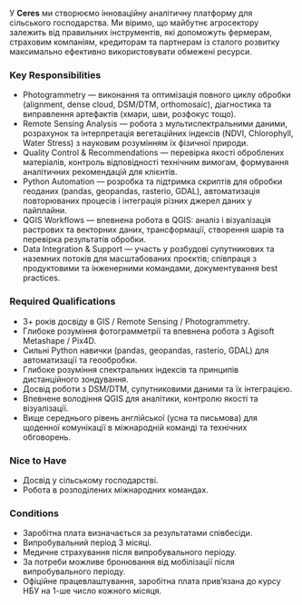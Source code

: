 У **Ceres** ми створюємо інноваційну аналітичну платформу для сільського
господарства. Ми віримо, що майбутнє агросектору залежить від правильних
інструментів, які допоможуть фермерам, страховим компаніям, кредиторам та
партнерам із сталого розвитку максимально ефективно використовувати обмежені
ресурси.

### **Key Responsibilities**

  * Photogrammetry — виконання та оптимізація повного циклу обробки (alignment, dense cloud, DSM/DTM, orthomosaic), діагностика та виправлення артефактів (хмари, шви, розфокус тощо).
  * Remote Sensing Analysis — робота з мультиспектральними даними, розрахунок та інтерпретація вегетаційних індексів (NDVI, Chlorophyll, Water Stress) з науковим розумінням їх фізичної природи.
  * Quality Control & Recommendations — перевірка якості оброблених матеріалів, контроль відповідності технічним вимогам, формування аналітичних рекомендацій для клієнтів.
  * Python Automation — розробка та підтримка скриптів для обробки геоданих (pandas, geopandas, rasterio, GDAL), автоматизація повторюваних процесів і інтеграція різних джерел даних у пайплайни.
  * QGIS Workflows — впевнена робота в QGIS: аналіз і візуалізація растрових та векторних даних, трансформації, створення шарів та перевірка результатів обробки.
  * Data Integration & Support — участь у розбудові супутникових та наземних потоків для масштабованих проєктів; співпраця з продуктовими та інженерними командами, документування best practices.

### **Required Qualifications**

  * 3+ років досвіду в GIS / Remote Sensing / Photogrammetry.
  * Глибоке розуміння фотограмметрії та впевнена робота з Agisoft Metashape / Pix4D.
  * Сильні Python навички (pandas, geopandas, rasterio, GDAL) для автоматизації та геообробки.
  * Глибоке розуміння спектральних індексів та принципів дистанційного зондування.
  * Досвід роботи з DSM/DTM, супутниковими даними та їх інтеграцією.
  * Впевнене володіння QGIS для аналітики, контролю якості та візуалізації.
  * Вище середнього рівень англійської (усна та письмова) для щоденної комунікації в міжнародній команді та технічних обговорень.

### **Nice to Have**

  * Досвід у сільському господарстві.
  * Робота в розподілених міжнародних командах.

### **Conditions**

  * Заробітна плата визначається за результатами співбесіди.
  * Випробувальний період 3 місяці.
  * Медичне страхування після випробувального періоду.
  * За потреби можливе бронювання від мобілізації після випробувального періоду.
  * Офіційне працевлаштування, заробітна плата прив’язана до курсу НБУ на 1-ше число кожного місяця.